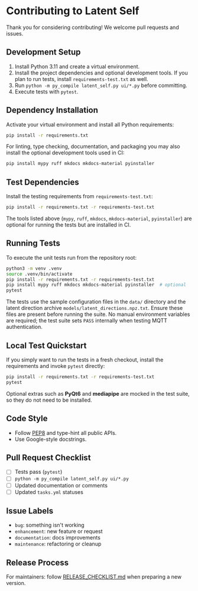 # Contributing to Latent Self

Thank you for considering contributing! We welcome pull requests and issues.

## Development Setup
1. Install Python 3.11 and create a virtual environment.
2. Install the project dependencies and optional development tools. If you plan to run tests, install `requirements-test.txt` as well.
3. Run `python -m py_compile latent_self.py ui/*.py` before committing.
4. Execute tests with `pytest`.

## Dependency Installation
Activate your virtual environment and install all Python requirements:

```bash
pip install -r requirements.txt
```

For linting, type checking, documentation, and packaging you may also install
the optional development tools used in CI:

```bash
pip install mypy ruff mkdocs mkdocs-material pyinstaller
```

## Test Dependencies
Install the testing requirements from `requirements-test.txt`:

```bash
pip install -r requirements.txt -r requirements-test.txt
```

The tools listed above (`mypy`, `ruff`, `mkdocs`, `mkdocs-material`,
`pyinstaller`) are optional for running the tests but are installed in CI.

## Running Tests
To execute the unit tests run from the repository root:

```bash
python3 -m venv .venv
source .venv/bin/activate
pip install -r requirements.txt -r requirements-test.txt
pip install mypy ruff mkdocs mkdocs-material pyinstaller  # optional
pytest
```

The tests use the sample configuration files in the `data/` directory and the
latent direction archive `models/latent_directions.npz.txt`. Ensure these files
are present before running the suite. No manual
environment variables are required; the test suite sets `PASS` internally when
testing MQTT authentication.

## Local Test Quickstart
If you simply want to run the tests in a fresh checkout, install the
requirements and invoke `pytest` directly:

```bash
pip install -r requirements.txt -r requirements-test.txt
pytest
```

Optional extras such as **PyQt6** and **mediapipe** are mocked in the test
suite, so they do not need to be installed.

## Code Style
- Follow [PEP8](https://peps.python.org/pep-0008/) and type-hint all public APIs.
- Use Google-style docstrings.

## Pull Request Checklist
- [ ] Tests pass (`pytest`)
- [ ] `python -m py_compile latent_self.py ui/*.py`
- [ ] Updated documentation or comments
- [ ] Updated `tasks.yml` statuses

## Issue Labels
- `bug`: something isn't working
- `enhancement`: new feature or request
- `documentation`: docs improvements
- `maintenance`: refactoring or cleanup

## Release Process
For maintainers: follow [RELEASE_CHECKLIST.md](RELEASE_CHECKLIST.md) when preparing a new version.
